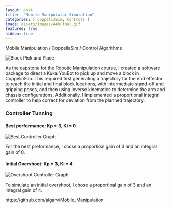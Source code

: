 ```yaml
---
layout: post
title:  "Mobile Manipulator Simulation"
categories: [ CoppeliaSim, Controls ]
image: assets/images/449Final.gif
featured: true
hidden: true
---
```


Mobile Manipulation / CoppeliaSim / Control Algorithms

![Block Pick and Place](https://algarv.github.io/Portfolio/assets/images/449Final.gif)

As the capstone for the Robotic Manipulation course, I created a software package to direct a Kuka YouBot to pick up and move a block in CoppeliaSim. This required first generating a trajectory for the end effector to reach the initial and final block locations, with intermediate stand-off and gripping poses, and then using inverse kinematics to determine the arm and chassis configurations. Additionally, I implemented a proportional integral controller to help correct for deviation from the planned trajectory. 

### Controller Tunning

#### Best performance: Kp = 3, Ki = 0
![Best Controller Graph](https://algarv.github.io/Portfolio/assets/images/best.png)

For the best preformance, I chose a proportioal gain of 3 and an integral gain of 0.

#### Initial Overshoot: Kp = 3, Ki = 4
![Overshoot Controller Graph](https://algarv.github.io/Portfolio/assets/images/overshoot.png)

To simulate an initial overshoot, I chose a proportioal gain of 3 and an integral gain of 4.

https://github.com/algarv/Mobile_Manipulation